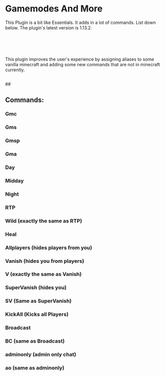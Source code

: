 # Gamemodes And More
This Plugin is a bit like Essentials. It adds in a lot of commands. List down below. The plugin's latest version is 1.13.2.
## 
##  
## 
This plugin improves the user's experience by assigning aliases to some vanilla minecraft and adding some new commands that are not in minecraft currently.
## 
## 
## 
## Commands:

### Gmc
### Gms
### Gmsp
### Gma
### Day
### Midday
### Night
### RTP
### Wild (exactly the same as RTP)
### Heal
### Allplayers (hides players from you)
### Vanish (hides you from players)
### V (exactly the same as Vanish)
### SuperVanish (hides you)
### SV (Same as SuperVanish)
### KickAll (Kicks all Players)
### Broadcast
### BC (same as Broadcast)
### adminonly (admin only chat)
### ao (same as adminonly)
